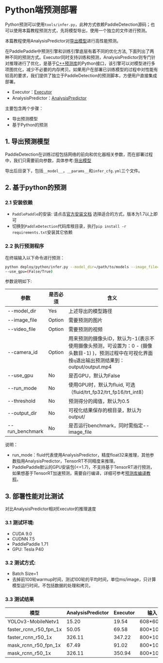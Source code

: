 # Python端预测部署

Python预测可以使用`tools/infer.py`，此种方式依赖PaddleDetection源码；也可以使用本篇教程预测方式，先将模型导出，使用一个独立的文件进行预测。


本篇教程使用AnalysisPredictor对[导出模型](https://github.com/PaddlePaddle/PaddleDetection/blob/develop/static/docs/advanced_tutorials/deploy/EXPORT_MODEL.md)进行高性能预测。

在PaddlePaddle中预测引擎和训练引擎底层有着不同的优化方法, 下面列出了两种不同的预测方式。Executor同时支持训练和预测，AnalysisPredictor则专门针对推理进行了优化，是基于[C++预测库](https://www.paddlepaddle.org.cn/documentation/docs/zh/advanced_guide/inference_deployment/inference/native_infer.html)的Python接口，该引擎可以对模型进行多项图优化，减少不必要的内存拷贝。如果用户在部署已训练模型的过程中对性能有较高的要求，我们提供了独立于PaddleDetection的预测脚本，方便用户直接集成部署。

- Executor：[Executor](https://www.paddlepaddle.org.cn/documentation/docs/zh/beginners_guide/basic_concept/executor.html#executor)
- AnalysisPredictor：[AnalysisPredictor](https://www.paddlepaddle.org.cn/documentation/docs/zh/advanced_guide/inference_deployment/inference/python_infer_cn.html#analysispredictor)


主要包含两个步骤：

- 导出预测模型
- 基于Python的预测

## 1. 导出预测模型

PaddleDetection在训练过程包括网络的前向和优化器相关参数，而在部署过程中，我们只需要前向参数，具体参考:[导出模型](https://github.com/PaddlePaddle/PaddleDetection/blob/develop/static/docs/advanced_tutorials/deploy/EXPORT_MODEL.md)

导出后目录下，包括`__model__`，`__params__`和`infer_cfg.yml`三个文件。

## 2. 基于python的预测

### 2.1 安装依赖
  - `PaddlePaddle`的安装:
    请点击[官方安装文档](https://paddlepaddle.org.cn/install/quick) 选择适合的方式，版本为1.7以上即可
  - 切换到`PaddleDetection`代码库根目录，执行`pip install -r requirements.txt`安装其它依赖

### 2.2 执行预测程序
在终端输入以下命令进行预测：

```bash
python deploy/python/infer.py --model_dir=/path/to/models --image_file=/path/to/image
--use_gpu=(False/True)
```

参数说明如下:

| 参数 | 是否必须|含义 |
|-------|-------|----------|
| --model_dir | Yes|上述导出的模型路径 |
| --image_file | Option |需要预测的图片 |
| --video_file | Option |需要预测的视频 |
| --camera_id | Option | 用来预测的摄像头ID，默认为-1(表示不使用摄像头预测，可设置为：0 - (摄像头数目-1) )，预测过程中在可视化界面按`q`退出输出预测结果到：output/output.mp4|
| --use_gpu |No|是否GPU，默认为False|
| --run_mode |No|使用GPU时，默认为fluid, 可选（fluid/trt_fp32/trt_fp16/trt_int8）|
| --threshold |No|预测得分的阈值，默认为0.5|
| --output_dir |No|可视化结果保存的根目录，默认为output/|
| --run_benchmark |No|是否运行benchmark，同时需指定--image_file|

说明：

- run_mode：fluid代表使用AnalysisPredictor，精度float32来推理，其他参数指用AnalysisPredictor，TensorRT不同精度来推理。
- PaddlePaddle默认的GPU安装包(<=1.7)，不支持基于TensorRT进行预测，如果想基于TensorRT加速预测，需要自行编译，详细可参考[预测库编译教程](https://www.paddlepaddle.org.cn/documentation/docs/zh/advanced_usage/deploy/inference/paddle_tensorrt_infer.html)。

## 3. 部署性能对比测试
对比AnalysisPredictor相对Executor的推理速度

### 3.1 测试环境:

- CUDA 9.0
- CUDNN 7.5
- PaddlePaddle 1.71
- GPU: Tesla P40

### 3.2 测试方式:

- Batch Size=1
- 去掉前100轮warmup时间，测试100轮的平均时间，单位ms/image，只计算模型运行时间，不包括数据的处理和拷贝。


### 3.3 测试结果

|模型 | AnalysisPredictor | Executor | 输入|
|---|----|---|---|
| YOLOv3-MobileNetv1 | 15.20 | 19.54 |  608*608
| faster_rcnn_r50_fpn_1x | 50.05 | 69.58 |800*1088
| faster_rcnn_r50_1x | 326.11 | 347.22 | 800*1067
| mask_rcnn_r50_fpn_1x | 67.49 | 91.02 | 800*1088
| mask_rcnn_r50_1x | 326.11 | 350.94 | 800*1067
